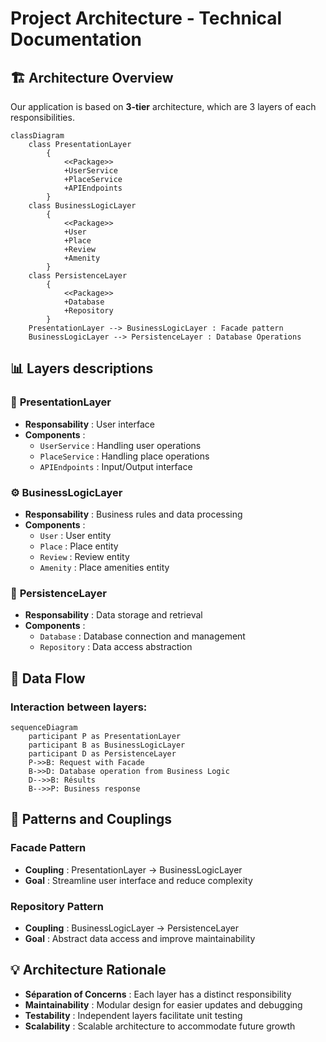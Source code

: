 # Project Architecture - Technical Documentation

## :building_construction: Architecture Overview

Our application is based on **3-tier** architecture, which are 3 layers of each responsibilities.

```mermaid
classDiagram
    class PresentationLayer
        {
            <<Package>>
            +UserService
            +PlaceService
            +APIEndpoints
        }
    class BusinessLogicLayer
        {
            <<Package>>
            +User
            +Place
            +Review
            +Amenity
        }
    class PersistenceLayer
        {
            <<Package>>
            +Database
            +Repository
        }
    PresentationLayer --> BusinessLogicLayer : Facade pattern
    BusinessLogicLayer --> PersistenceLayer : Database Operations
```
## :bar_chart: Layers descriptions

### :dart: **PresentationLayer**
- **Responsability** : User interface
- **Components** :
  - `UserService` : Handling user operations
  - `PlaceService` : Handling place operations
  - `APIEndpoints` : Input/Output interface
### :gear: **BusinessLogicLayer**
- **Responsability** : Business rules and data processing
- **Components** :
  - `User` : User entity
  - `Place` : Place entity
  - `Review` : Review entity
  - `Amenity` : Place amenities entity
### :floppy_disk: **PersistenceLayer**
- **Responsability** : Data storage and retrieval
- **Components** :
  - `Database` : Database connection and management
  - `Repository` : Data access abstraction

## :link: Data Flow
### Interaction between layers:

```mermaid
sequenceDiagram
    participant P as PresentationLayer
    participant B as BusinessLogicLayer
    participant D as PersistenceLayer
    P->>B: Request with Facade
    B->>D: Database operation from Business Logic
    D-->>B: Résults
    B-->>P: Business response
```
## :circus_tent: Patterns and Couplings

### **Facade Pattern**

- **Coupling** : PresentationLayer → BusinessLogicLayer
- **Goal** : Streamline user interface and reduce complexity

### **Repository Pattern**

- **Coupling** : BusinessLogicLayer → PersistenceLayer
- **Goal** : Abstract data access and improve maintainability

## :bulb: Architecture Rationale

- **Séparation of Concerns** : Each layer has a distinct responsibility
- **Maintainability** : Modular design for easier updates and debugging
- **Testability** : Independent layers facilitate unit testing
- **Scalability** : Scalable architecture to accommodate future growth

